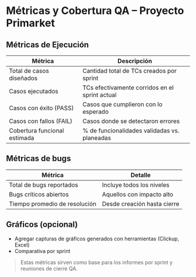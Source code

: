 # Métricas y Cobertura QA – Proyecto Primarket

## Métricas de Ejecución

| Métrica                      | Descripción                                    |
| ---------------------------- | ---------------------------------------------- |
| Total de casos diseñados     | Cantidad total de TCs creados por sprint       |
| Casos ejecutados             | TCs efectivamente corridos en el sprint actual |
| Casos con éxito (PASS)       | Casos que cumplieron con lo esperado           |
| Casos con fallos (FAIL)      | Casos donde se detectaron errores              |
| Cobertura funcional estimada | % de funcionalidades validadas vs. planeadas   |

## Métricas de bugs

| Métrica                       | Detalle                     |
| ----------------------------- | --------------------------- |
| Total de bugs reportados      | Incluye todos los niveles   |
| Bugs críticos abiertos        | Aquellos con impacto alto   |
| Tiempo promedio de resolución | Desde creación hasta cierre |

## Gráficos (opcional)

* Agregar capturas de gráficos generados con herramientas (Clickup, Excel)
* Comparativa por sprint

> Estas métricas sirven como base para los informes por sprint y reuniones de cierre QA.
